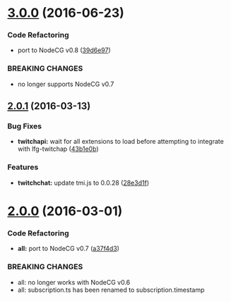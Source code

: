 <a name="3.0.0"></a>
# [3.0.0](https://github.com/SupportClass/lfg-sublistener/compare/v2.0.1...v3.0.0) (2016-06-23)


### Code Refactoring

* port to NodeCG v0.8 ([39d6e97](https://github.com/SupportClass/lfg-sublistener/commit/39d6e97))


### BREAKING CHANGES

* no longer supports NodeCG v0.7



<a name="2.0.1"></a>
## [2.0.1](https://github.com/SupportClass/lfg-sublistener/compare/v2.0.0...v2.0.1) (2016-03-13)


### Bug Fixes

* **twitchapi:** wait for all extensions to load before attempting to integrate with lfg-twitchap ([43b1e0b](https://github.com/SupportClass/lfg-sublistener/commit/43b1e0b))

### Features

* **twitchchat:** update tmi.js to 0.0.28 ([28e3d1f](https://github.com/SupportClass/lfg-sublistener/commit/28e3d1f))



<a name="2.0.0"></a>
# [2.0.0](https://github.com/SupportClass/lfg-sublistener/compare/v1.1.2...v2.0.0) (2016-03-01)


### Code Refactoring

* **all:** port to NodeCG v0.7 ([a37f4d3](https://github.com/SupportClass/lfg-sublistener/commit/a37f4d3))


### BREAKING CHANGES

* all: no longer works with NodeCG v0.6
* all: subscription.ts has been renamed to subscription.timestamp



